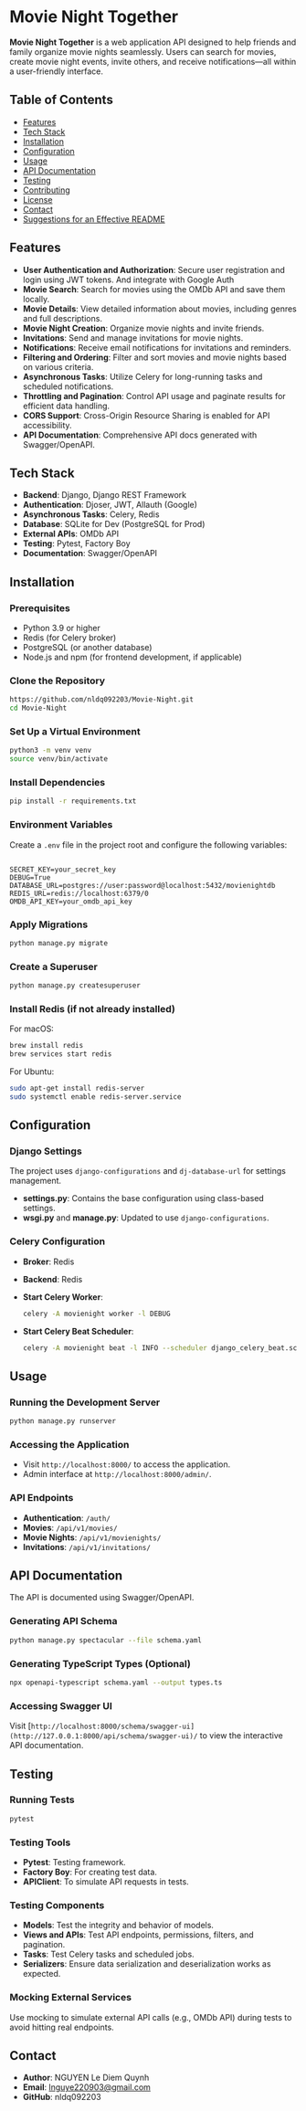 # Movie Night Together

**Movie Night Together** is a web application API designed to help friends and family organize movie nights seamlessly. Users can search for movies, create movie night events, invite others, and receive notifications—all within a user-friendly interface.

## Table of Contents

- [Features](https://www.notion.so/README-10d68b6fcc4780dabebddfc1b00336ec?pvs=21)
- [Tech Stack](https://www.notion.so/README-10d68b6fcc4780dabebddfc1b00336ec?pvs=21)
- [Installation](https://www.notion.so/README-10d68b6fcc4780dabebddfc1b00336ec?pvs=21)
- [Configuration](https://www.notion.so/README-10d68b6fcc4780dabebddfc1b00336ec?pvs=21)
- [Usage](https://www.notion.so/README-10d68b6fcc4780dabebddfc1b00336ec?pvs=21)
- [API Documentation](https://www.notion.so/README-10d68b6fcc4780dabebddfc1b00336ec?pvs=21)
- [Testing](https://www.notion.so/README-10d68b6fcc4780dabebddfc1b00336ec?pvs=21)
- [Contributing](https://www.notion.so/README-10d68b6fcc4780dabebddfc1b00336ec?pvs=21)
- [License](https://www.notion.so/README-10d68b6fcc4780dabebddfc1b00336ec?pvs=21)
- [Contact](https://www.notion.so/README-10d68b6fcc4780dabebddfc1b00336ec?pvs=21)
- [Suggestions for an Effective README](https://www.notion.so/README-10d68b6fcc4780dabebddfc1b00336ec?pvs=21)

## Features

- **User Authentication and Authorization**: Secure user registration and login using JWT tokens. And integrate with Google Auth
- **Movie Search**: Search for movies using the OMDb API and save them locally.
- **Movie Details**: View detailed information about movies, including genres and full descriptions.
- **Movie Night Creation**: Organize movie nights and invite friends.
- **Invitations**: Send and manage invitations for movie nights.
- **Notifications**: Receive email notifications for invitations and reminders.
- **Filtering and Ordering**: Filter and sort movies and movie nights based on various criteria.
- **Asynchronous Tasks**: Utilize Celery for long-running tasks and scheduled notifications.
- **Throttling and Pagination**: Control API usage and paginate results for efficient data handling.
- **CORS Support**: Cross-Origin Resource Sharing is enabled for API accessibility.
- **API Documentation**: Comprehensive API docs generated with Swagger/OpenAPI.

## Tech Stack

- **Backend**: Django, Django REST Framework
- **Authentication**: Djoser, JWT, Allauth (Google)
- **Asynchronous Tasks**: Celery, Redis
- **Database**:  SQLite for Dev (PostgreSQL for Prod)
- **External APIs**: OMDb API
- **Testing**: Pytest, Factory Boy
- **Documentation**: Swagger/OpenAPI

## Installation

### Prerequisites

- Python 3.9 or higher
- Redis (for Celery broker)
- PostgreSQL (or another database)
- Node.js and npm (for frontend development, if applicable)

### Clone the Repository

```bash
https://github.com/nldq092203/Movie-Night.git
cd Movie-Night

```

### Set Up a Virtual Environment

```bash
python3 -m venv venv
source venv/bin/activate

```

### Install Dependencies

```bash
pip install -r requirements.txt
```

### Environment Variables

Create a `.env` file in the project root and configure the following variables:

```

SECRET_KEY=your_secret_key
DEBUG=True
DATABASE_URL=postgres://user:password@localhost:5432/movienightdb
REDIS_URL=redis://localhost:6379/0
OMDB_API_KEY=your_omdb_api_key

```

### Apply Migrations

```bash
python manage.py migrate

```

### Create a Superuser

```bash
python manage.py createsuperuser

```

### Install Redis (if not already installed)

For macOS:

```bash
brew install redis
brew services start redis

```

For Ubuntu:

```bash
sudo apt-get install redis-server
sudo systemctl enable redis-server.service

```

## Configuration

### Django Settings

The project uses `django-configurations` and `dj-database-url` for settings management.

- **settings.py**: Contains the base configuration using class-based settings.
- **wsgi.py** and **manage.py**: Updated to use `django-configurations`.

### Celery Configuration

- **Broker**: Redis
- **Backend**: Redis
- **Start Celery Worker**:
    
    ```bash
    celery -A movienight worker -l DEBUG                          
    ```
    
- **Start Celery Beat Scheduler**:
    
    ```bash
    celery -A movienight beat -l INFO --scheduler django_celery_beat.schedulers:DatabaseScheduler
    
    ```
    

## Usage

### Running the Development Server

```bash
python manage.py runserver

```

### Accessing the Application

- Visit `http://localhost:8000/` to access the application.
- Admin interface at `http://localhost:8000/admin/`.

### API Endpoints

- **Authentication**: `/auth/`
- **Movies**: `/api/v1/movies/`
- **Movie Nights**: `/api/v1/movienights/`
- **Invitations**: `/api/v1/invitations/`

## API Documentation

The API is documented using Swagger/OpenAPI.

### Generating API Schema

```bash
python manage.py spectacular --file schema.yaml

```

### Generating TypeScript Types (Optional)

```bash
npx openapi-typescript schema.yaml --output types.ts

```

### Accessing Swagger UI

Visit [`http://localhost:8000/schema/swagger-ui](http://127.0.0.1:8000/api/schema/swagger-ui)/` to view the interactive API documentation.

## Testing

### Running Tests

```bash
pytest
```

### Testing Tools

- **Pytest**: Testing framework.
- **Factory Boy**: For creating test data.
- **APIClient**: To simulate API requests in tests.

### Testing Components

- **Models**: Test the integrity and behavior of models.
- **Views and APIs**: Test API endpoints, permissions, filters, and pagination.
- **Tasks**: Test Celery tasks and scheduled jobs.
- **Serializers**: Ensure data serialization and deserialization works as expected.

### Mocking External Services

Use mocking to simulate external API calls (e.g., OMDb API) during tests to avoid hitting real endpoints.

## Contact

- **Author**: NGUYEN Le Diem Quynh
- **Email**: lnguye220903@gmail.com
- **GitHub**: nldq092203
